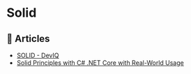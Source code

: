 # Solid

## 📕 Articles
- [SOLID - DevIQ](https://deviq.com/principles/solid)
- [Solid Principles with C# .NET Core with Real-World Usage](https://procodeguide.com/design/solid-principles-with-csharp-net-core/)
